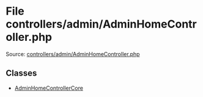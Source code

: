 File controllers/admin/AdminHomeController.php
=========

Source: [controllers/admin/AdminHomeController.php](https://github.com/PrestaShop/PrestaShop/blob/1.5.0.2/controllers/admin/AdminHomeController.php)


Classes
-------

* [AdminHomeControllerCore](class.AdminHomeControllerCore.md)

